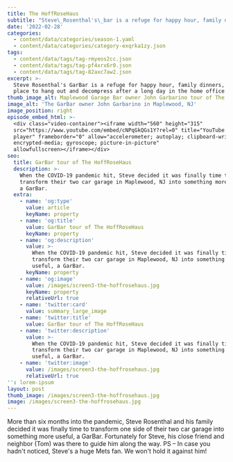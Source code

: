 ```yaml
---
title: The HoffRoseHaus
subtitle: "Steve\_Rosenthal's\_bar is a refuge for happy hour, family dinners, or just a place to hang out and decompress after a long day in the home office. Take a tour of The HoffRoseHaus and see what's possible when you move your car and build a bar."
date: '2022-02-28'
categories:
  - content/data/categories/season-1.yaml
  - content/data/categories/category-exqrka1zy.json
tags:
  - content/data/tags/tag-rmyeos2cc.json
  - content/data/tags/tag-pf4xrx6r0.json
  - content/data/tags/tag-82axc7aw2.json
excerpt: >-
  Steve Rosenthal's GarBar is a refuge for happy hour, family dinners, or just a
  place to hang out and decompress after a long day in the home office.
thumb_image_alt: Maplewood Garage Bar owner John Garbarino tour of The GarBar
image_alt: 'The GarBar owner John Garbarino in Maplewood, NJ'
image_position: right
episode_embed_html: >-
  <div class="video-container"><iframe width="560" height="315"
  src="https://www.youtube.com/embed/cNPqGkQGs1Y?rel=0" title="YouTube video
  player" frameborder="0" allow="accelerometer; autoplay; clipboard-write;
  encrypted-media; gyroscope; picture-in-picture"
  allowfullscreen></iframe></div>
seo:
  title: GarBar tour of The HoffRoseHaus
  description: >-
    When the COVID-19 pandemic hit, Steve decided it was finally time to
    transform their two car garage in Maplewood, NJ into something more useful,
    a GarBar.
  extra:
    - name: 'og:type'
      value: article
      keyName: property
    - name: 'og:title'
      value: GarBar tour of The HoffRoseHaus
      keyName: property
    - name: 'og:description'
      value: >-
        When the COVID-19 pandemic hit, Steve decided it was finally time to
        transform their two car garage in Maplewood, NJ into something more
        useful, a GarBar.
      keyName: property
    - name: 'og:image'
      value: /images/screen3-the-hoffrosehaus.jpg
      keyName: property
      relativeUrl: true
    - name: 'twitter:card'
      value: summary_large_image
    - name: 'twitter:title'
      value: GarBar tour of The HoffRoseHaus
    - name: 'twitter:description'
      value: >-
        When the COVID-19 pandemic hit, Steve decided it was finally time to
        transform their two car garage in Maplewood, NJ into something more
        useful, a GarBar.
    - name: 'twitter:image'
      value: /images/screen3-the-hoffrosehaus.jpg
      relativeUrl: true
'': lorem-ipsum
layout: post
thumb_image: /images/screen3-the-hoffrosehaus.jpg
image: /images/screen3-the-hoffrosehaus.jpg
---
```

More than six months into the pandemic, Steve Rosenthal and his family decided it was finally time to transform one side of their two car garage into something more useful, a GarBar. Fortunately for Steve, his close friend and neighbor (Tom) was there to guide him along the way. PS – In case you hadn't noticed, Steve's a huge Mets fan. We won't hold it against him!
